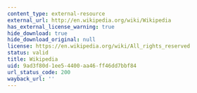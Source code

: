 ```yaml
---
content_type: external-resource
external_url: http://en.wikipedia.org/wiki/Wikipedia
has_external_license_warning: true
hide_download: true
hide_download_original: null
license: https://en.wikipedia.org/wiki/All_rights_reserved
status: valid
title: Wikipedia
uid: 9ad3f80d-1ee5-4400-aa46-ff46dd7bbf84
url_status_code: 200
wayback_url: ''
---
```

